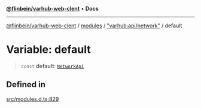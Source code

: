 [**@flinbein/varhub-web-clent**](../../../../README.md) • **Docs**

***

[@flinbein/varhub-web-clent](../../../../modules.md) / [modules](../../../README.md) / ["varhub:api/network"](../README.md) / default

# Variable: default

> `const` **default**: [`NetworkApi`](../interfaces/NetworkApi.md)

## Defined in

[src/modules.d.ts:829](https://github.com/flinbein/varhub-web-client/blob/5849e057250037e1be4f38ff522ce95c9f4e116a/src/modules.d.ts#L829)
